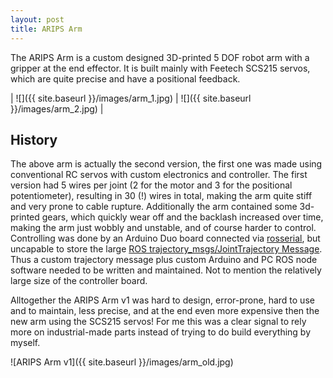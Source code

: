 ```yaml
---
layout: post
title: ARIPS Arm
---
```



The ARIPS Arm is a custom designed 3D-printed 5 DOF robot arm with a gripper at the end effector. It is built mainly with Feetech SCS215 servos, which are quite precise and have a positional feedback. 

| ![]({{ site.baseurl }}/images/arm_1.jpg)  |  ![]({{ site.baseurl }}/images/arm_2.jpg) |

## History ##
The above arm is actually the second version, the first one was made using conventional RC servos with custom electronics and controller. The first version had 5 wires per joint (2 for the motor and 3 for the positional potentiometer), resulting in 30 (!) wires in total, making the arm quite stiff and very prone to cable rupture. Additionally the arm contained some 3d-printed gears, which quickly wear off and the backlash increased over time, making the arm just wobbly and unstable, and of course harder to control. Controlling was done by an Arduino Duo board connected via [rosserial](http://wiki.ros.org/rosserial), but uncapable to store the large [ROS trajectory_msgs/JointTrajectory Message](http://docs.ros.org/melodic/api/trajectory_msgs/html/msg/JointTrajectory.html). Thus a custom trajectory message plus custom Arduino and PC ROS node software needed to be written and maintained. Not to mention the relatively large size of the controller board. 

Alltogether the ARIPS Arm v1 was hard to design, error-prone, hard to use and to maintain, less precise, and at the end even more expensive then the new arm using the SCS215 servos! For me this was a clear signal to rely more on industrial-made parts instead of trying to do build everything by myself.

![ARIPS Arm v1]({{ site.baseurl }}/images/arm_old.jpg)

